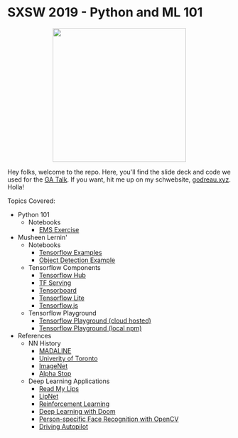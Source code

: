 # SXSW 2019 - Python and ML 101


<p align="center">
<img src="https://pics.me.me/fully-connected-layers-just-keep-stackin-em-mb-deep-learning-31632598.png" width="300">
</p>

Hey folks, welcome to the repo. Here, you'll find the slide deck and code we used for the <a href="https://generalassemb.ly/education/ga-sxsw-present-machine-learning-python-101/austin/71577">GA Talk</a>. If you want, hit me up on my schwebsite, <a href="https://godreau.xyz">godreau.xyz</a>. Holla!

Topics Covered:

- Python 101
  - Notebooks
    - <a href="./python">EMS Exercise</a>
- Musheen Lernin'
  - Notebooks
    - <a href="./ml">Tensorflow Examples</a>
    - <a href="https://github.com/tensorflow/models/blob/master/research/object_detection">Object Detection Example</a>
  - Tensorflow Components
    - <a href="https://www.tensorflow.org/hub">Tensorflow Hub</a>
    - <a href="https://github.com/tensorflow/serving">TF Serving</a>
    - <a href="https://www.tensorflow.org/guide/summaries_and_tensorboard">Tensorboard</a>
    - <a href="https://www.tensorflow.org/lite">Tensorflow Lite</a>
    - <a href="https://js.tensorflow.org/">Tensorflow.js</a>
  - Tensorflow Playground
    - <a href="https://playground.tensorflow.org/">Tensorflow Playground (cloud hosted)</a>
    - <a href="https://github.com/tensorflow/playground">Tensorflow Playground (local npm)</a>
- References
  - NN History
    - <a href="https://cs.stanford.edu/people/eroberts/courses/soco/projects/neural-networks/History/history2.html">MADALINE</a>
    - <a href="http://www.psych.utoronto.ca/users/reingold/courses/ai/cache/neural4.html">Univerity of Toronto</a>
    - <a href="https://papers.nips.cc/paper/4824-imagenet-classification-with-deep-convolutional-neural-networks.pdf">ImageNet</a>
    -  <a href="https://www.scientificamerican.com/article/how-the-computer-beat-the-go-master/">Alpha Stop</a>
  - Deep Learning Applications
    - <a href="https://static.adamheins.com/papers/read-my-lips.pdf">Read My Lips</a>
    - <a href="https://github.com/rizkiarm/LipNet">LipNet</a>
    - <a href="https://arxiv.org/abs/1807.01960">Reinforcement Learning</a>
    - <a href="https://github.com/simoninithomas/Deep_reinforcement_learning_Course/blob/master/Deep%20Q%20Learning/Doom/Deep%20Q%20learning%20with%20Doom.ipynb"> Deep Learning with Doom</a>
    - <a href="https://www.pyimagesearch.com/2018/06/18/face-recognition-with-opencv-python-and-deep-learning/">Person-specific Face Recognition with OpenCV</a>
    - <a href="https://github.com/commaai/research">Driving Autopilot</a>
